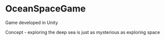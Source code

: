 # OceanSpaceGame
Game developed in Unity


Concept - exploring the deep sea is just as mysterious as exploring space

    

